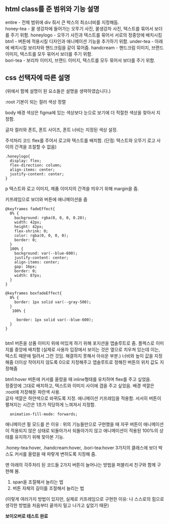 
## html class를 준 범위와 기능 설명  
  entire - 전체 범위에 div 줘서 큰 박스의 최소너비를 지정해둠.  
  honey-tea - 꿀 생강차에 들어가는 오뚜기 사진, 꿀생강차 사진, 텍스트를 묶어서 보더를 주기 위함. 
  honeylogo - 오뚜기 사진과 텍스트를 묶어서 서로의 정중앙에 배치시킴 
  btn1 - 버튼에 적용시킬 디자인과 애니메이션 기능을 추가하기 위함.
  under-tea - 아래에 배치시킬 보리차와 핸드크림을 같이 묶어줌. 
  handcream - 핸드크림 이미지, 브랜드 이미지, 텍스트를 모두 묶어서 보더를 주기 위함.  
  bori-tea - 보리차 이미지, 브랜드 이미지, 텍스트를 모두 묶어서 보더를 주기 위함.

## css 선택자에 따른 설명 
(위에서 함께 설명이 된 요소들은 설명을 생략하였습니다.)

:root
기본이 되는 컬러 색상 정렬

body
배경 색상은 figma에 있는 색상보다 눈으로 보기에 더 적절한 색상을 찾아서 지정함.

글자 컬러와 폰트, 폰트 사이즈, 폰트 너비는 지정된 색상 설정.


주석처리 코드 flex를 주어서 로고와 텍스트를 배치함. 
(단점: 텍스트와 오뚜기 로고 사이의 간격을 조절할 수 없음)
``` 
.honeylogo{
  display: flex;
  flex-direction: column;
  align-items: center;
  justify-content: center;
} 

```


p 
텍스트와 로고 이미지, 제품 이미지의 간격을 띄우기 위해 margin을 줌. 


키프레임으로 보더와 버튼에 애니메이션을 줌
```
@keyframes fadeEffect{
  0% {
    background: rgba(0, 0, 0, 0.20); 
    width: 42px;
    height: 42px;
    flex-shrink: 0;
    color: rgba(0, 0, 0, 0);
    border: 0;
  }
  100% {
    background: var(--blue-600);
    justify-content: center;
    align-items: center;
    gap: 16px;
    border: 0;
    width: 87px;
  }
}

@keyframes boxfadeEffect{
  0% {
    border: 1px solid var(--gray-500);
  }
   100% {
     
     border: 1px solid var(--blue-600);
  }
}
 
```

btn1
버튼을 상품 이미지 위에 떠있게 하기 위해 포지션을 앱솔루트로 줌.
플렉스로 이미지를 중앙에 배치함 
(실제로 사용자 입장에서 보이는 것은 옆으로 치우쳐 있는데 이는, 텍스트 때문에 밀려서 그런 것임. 해결하지 못해서 아쉬운 부분.) 
너비와 높이 값을 지정해줌
더이상 작아지지 않도록 0으로 지정해주고
앱솔루트로 정해진 버튼의 위치 값도 지정해줌 

btn1:hover
버튼에 커서를 올렸을 때 inline형태를 유치하며 flex를 주고 싶었음.  
정중앙에 그대로 배치하고,
텍스트와 이미지 사이에 갭을 주고 싶었음.
배경 색깔은 :root에 저장해둔 파란색 사용.  
글자 색깔은 하얀색으로 바뀌도록 지정.
애니메이션 키프레임을 적용함.
서서히 버튼이 펼쳐지는 시간은 1초가 적당하게 느껴져서 지정함. 

```  
  animation-fill-mode: forwards;
```
애니메이션 필 모드를 쓴 이유 : 
위의 기능들만으로 구현했을 때 자꾸 버튼이 애니메이션이 적용되지 않은 상태로 되돌아가서 되돌아가지 않고 애니메이션이 적용된 100%의 상태를 유지하기 위해 찾아본 기능.

.honey-tea:hover, .handcream:hover, .bori-tea:hover
3가지의 클래스에 보더 박스도 커서를 올렸을 때 파랗게 변하도록 지정해 줌.

맨 아래의 각주처리 된 코드들 2가지 
버튼이 늘어나는 방법을 퍼블리셔 친구와 함께 구현해 봄. 
1. span을 조절해서 늘리는 법
2. 버튼 자체의 길이를 조절해서 늘리는 법

(이렇게 여러가지 방법이 있지만, 실제로 키프레임으로 구현한 이유: 나 스스로의 힘으로 생각한 방법을 처음부터 끝까지 밀고 나가고 싶었기 때문)

**보이오버로 테스트 완료**

